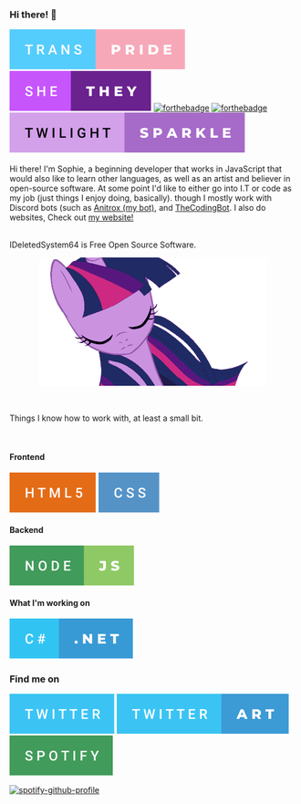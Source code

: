 ### Hi there! 👋
<!-- Badges -->
[![forthebadge](https://raw.githubusercontent.com/IDeletedSystem64/IDeletedSystem64/0b9606141800c429c8add5aae592fc3101f1702d/trans-pride.svg)](https://forthebadge.com)
[![forthebadge](https://raw.githubusercontent.com/IDeletedSystem64/IDeletedSystem64/1c9f302abb605657c9262dc8f37fa14b8d09c8c5/she-they.svg)](https://forthebadge.com)
[![forthebadge](https://forthebadge.com/images/badges/contains-tasty-spaghetti-code.svg)](https://forthebadge.com)
[![forthebadge](https://forthebadge.com/images/badges/0-percent-optimized.svg)](https://forthebadge.com) 
[![forthebadge](https://raw.githubusercontent.com/IDeletedSystem64/IDeletedSystem64/d77f7880df2b9c3e45bf736072f69158f527e1e0/twilight-sparkle.svg)](https://forthebadge.com)
<br>  
Hi there! I'm Sophie, a beginning developer that works in JavaScript that would also like to learn other languages, as well as an artist and believer in open-source software. At some point I'd like to either go into I.T or code as my job (just things I enjoy doing, basically). though I mostly work with Discord bots (such as [Anitrox (my bot)](https://github.com/ideletedsystem64/anitrox), and [TheCodingBot](https://github.com/TMC-Software/TheCodingBot). I also do websites, Check out [my website!](https://system64.dev)

<br>
IDeletedSystem64 is Free Open Source Software. 
<p align=center>
  <img src=https://github.com/IDeletedSystem64/IDeletedSystem64/blob/main/profile/images/twilightsparkle.gif?raw=true>
</p>

<br>

Things I know how to work with, at least a small bit.

<br>

#### Frontend
[![forthebadge](https://raw.githubusercontent.com/IDeletedSystem64/IDeletedSystem64/1c9f302abb605657c9262dc8f37fa14b8d09c8c5/html5.svg)](https://forthebadge.com)
[![forthebadge](https://raw.githubusercontent.com/IDeletedSystem64/IDeletedSystem64/1c9f302abb605657c9262dc8f37fa14b8d09c8c5/css.svg)](https://forthebadge.com)
#### Backend
[![forthebadge](https://raw.githubusercontent.com/IDeletedSystem64/IDeletedSystem64/d77f7880df2b9c3e45bf736072f69158f527e1e0/node-js.svg)](https://forthebadge.com)
#### What I'm working on
[![forthebadge](https://raw.githubusercontent.com/IDeletedSystem64/IDeletedSystem64/a7b66b9ce6f9d316396a57460fa52510518b8c12/profile/images/chashtag.svg)](https://forthebadge.com)
<br>
### Find me on

[![forthebadge](https://raw.githubusercontent.com/IDeletedSystem64/IDeletedSystem64/a3b38522ba3f0d8def2f33b8960347972f78be00/twitter.svg)](https://twitter.com/IDeleteSystem64)
[![forthebadge](https://raw.githubusercontent.com/IDeletedSystem64/IDeletedSystem64/a3b38522ba3f0d8def2f33b8960347972f78be00/twitter-art.svg)](https://twitter.com/system64art)
[![forthebadge](https://raw.githubusercontent.com/IDeletedSystem64/IDeletedSystem64/a3b38522ba3f0d8def2f33b8960347972f78be00/spotify.svg)](https://open.spotify.com/user/w2kr77l67qtystmkuza8k2mcs)
<br>


[![spotify-github-profile](https://spotify-github-profile.vercel.app/api/view?uid=w2kr77l67qtystmkuza8k2mcs&cover_image=true&theme=natemoo-re&bar_color=53b14f&bar_color_cover=true)](https://github.com/kittinan/spotify-github-profile)

